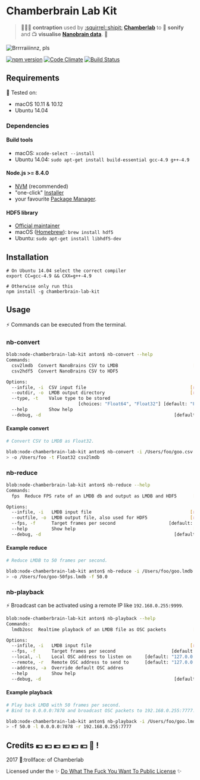 # Chamberbrain Lab Kit

> :syringe::wrench::hammer: **contraption** used by
> [:squirrel:](https://soundcloud.com/kammerorchester)[:shipit:](https://soundcloud.com/antonym)
> [**Chamberlab**](https://soundcloud.com/chamberlab) to :musical_score: **sonify** and
> :tv: **visualise**
> [**Nanobrain data**](https://globalyoungacademy.net/the-well-tempered-brain-or-what-thinking-sounds-like). :dizzy:

![Brrrraiiinnz, pls](https://media.giphy.com/media/l41m04gr7tRet7Uas/giphy.gif)

[![npm version](https://badge.fury.io/js/chamberbrain-lab-kit.svg)](https://badge.fury.io/js/chamberbrain-lab-kit)
[![Code Climate](https://codeclimate.com/github/Chamberlab/node-chamberbrain-lab-kit/badges/gpa.svg)](https://codeclimate.com/github/Chamberlab/node-chamberbrain-lab-kit)
[![Build Status](https://travis-ci.org/Chamberlab/node-chamberbrain-lab-kit.svg?branch=master)](https://travis-ci.org/Chamberlab/node-chamberbrain-lab-kit)

## Requirements

:rocket: Tested on:
* macOS 10.11 & 10.12
* Ubuntu 14.04

### Dependencies

#### Build tools
  - macOS: ``xcode-select --install``
  - Ubuntu 14.04: ``sudo apt-get install build-essential gcc-4.9 g++-4.9``
  
#### Node.js >= 8.4.0
  - [NVM](https://github.com/creationix/nvm#installation) (recommended)
  - "one-click" [Installer](https://nodejs.org/en/download/current/)
  - your favourite
  [Package Manager](https://nodejs.org/en/download/package-manager/).

#### HDF5 library
  - [Official maintainer](https://www.hdfgroup.org/downloads/hdf5/)
  - macOS ([Homebrew](https://docs.brew.sh/Installation.html)):
  ``brew install hdf5``
  - Ubuntu: ``sudo apt-get install libhdf5-dev``

## Installation

```shell
# On Ubuntu 14.04 select the correct compiler
export CC=gcc-4.9 && CXX=g++-4.9

# Otherwise only run this
npm install -g chamberbrain-lab-kit
```

## Usage

:zap: Commands can be executed from the terminal.

### nb-convert

```bash
blob:node-chamberbrain-lab-kit anton$ nb-convert --help
Commands:
  csv2lmdb  Convert NanoBrains CSV to LMDB                            [default]
  csv2hdf5  Convert NanoBrains CSV to HDF5

Options:
  --infile, -i  CSV input file                                       [required]
  --outdir, -o  LMDB output directory                                [required]
  --type, -t    Value type to be stored
                           [choices: "Float64", "Float32"] [default: "Float64"]
  --help        Show help                                             [boolean]
  --debug, -d                                                  [default: false]
```

#### Example convert

```bash
# Convert CSV to LMDB as Float32.

blob:node-chamberbrain-lab-kit anton$ nb-convert -i /Users/foo/goo.csv \
> -o /Users/foo -t Float32 csv2lmdb
```

### nb-reduce

```bash
blob:node-chamberbrain-lab-kit anton$ nb-reduce --help
Commands:
  fps  Reduce FPS rate of an LMDB db and output as LMDB and HDF5      [default]

Options:
  --infile, -i   LMDB input file                                     [required]
  --outfile, -o  LMDB output file, also used for HDF5                [required]
  --fps, -f      Target frames per second                    [default: "100.0"]
  --help         Show help                                            [boolean]
  --debug, -d                                                  [default: false]
```

#### Example reduce

```bash
# Reduce LMDB to 50 frames per second.

blob:node-chamberbrain-lab-kit anton$ nb-reduce -i /Users/foo/goo.lmdb \
> -o /Users/foo/goo-50fps.lmdb -f 50.0
```

### nb-playback

:zap: Broadcast can be activated using a remote IP like ``192.168.0.255:9999``.

```bash
blob:node-chamberbrain-lab-kit anton$ nb-playback --help
Commands:
  lmdb2osc  Realtime playback of an LMDB file as OSC packets          [default]

Options:
  --infile, -i   LMDB input file                                     [required]
  --fps, -f      Target frames per second                     [default: "50.0"]
  --local, -l    Local OSC address to listen on     [default: "127.0.0.1:8888"]
  --remote, -r   Remote OSC address to send to      [default: "127.0.0.1:9999"]
  --address, -a  Override default OSC addres
  --help         Show help                                            [boolean]
  --debug, -d                                                  [default: false]
```

#### Example playback

```bash
# Play back LMDB with 50 frames per second.
# Bind to 0.0.0.0:7878 and broadcast OSC packets to 192.168.0.255:7777.

blob:node-chamberbrain-lab-kit anton$ nb-playback -i /Users/foo/goo.lmdb \
> -f 50.0 -l 0.0.0.0:7878 -r 192.168.0.255:7777
```

## Credits :euro: :yen: :euro: :yen: :euro: :yen: :money_with_wings: !

2017 :smoking::trollface: of Chamberlab

Licensed under the :sparkles:
[Do What The Fuck You Want To Public License](https://github.com/Chamberlab/node-chamberbrain-lab-kit/blob/master/LICENSE) 
:sparkles:
